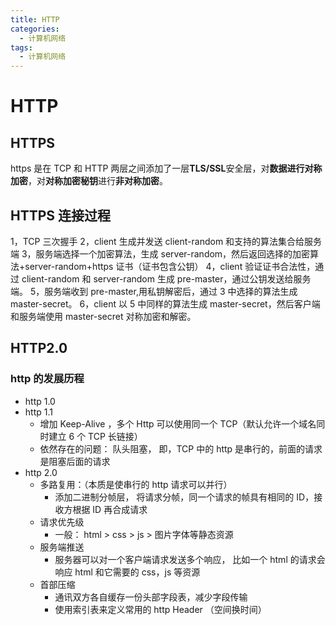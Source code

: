 ```yaml
---
title: HTTP
categories:
  - 计算机网络
tags:
  - 计算机网络
---
```


# HTTP

## HTTPS

https 是在 TCP 和 HTTP 两层之间添加了一层**TLS/SSL**安全层，对**数据进行对称加密**，对**对称加密秘钥**进行**非对称加密**。

## HTTPS 连接过程

1，TCP 三次握手
2，client 生成并发送 client-random 和支持的算法集合给服务端
3，服务端选择一个加密算法，生成 server-random，然后返回选择的加密算法+server-random+https 证书（证书包含公钥）
4，client 验证证书合法性，通过 client-random 和 server-random 生成 pre-master，通过公钥发送给服务端。
5，服务端收到 pre-master,用私钥解密后，通过 3 中选择的算法生成 master-secret。
6，client 以 5 中同样的算法生成 master-secret，然后客户端和服务端使用 master-secret 对称加密和解密。

## HTTP2.0

### http 的发展历程

- http 1.0
- http 1.1
  - 增加 Keep-Alive ，多个 Http 可以使用同一个 TCP（默认允许一个域名同时建立 6 个 TCP 长链接）
  - 依然存在的问题： 队头阻塞， 即，TCP 中的 http 是串行的，前面的请求是阻塞后面的请求
- http 2.0
  - 多路复用：（本质是使串行的 http 请求可以并行）
    - 添加二进制分帧层， 将请求分帧，同一个请求的帧具有相同的 ID，接收方根据 ID 再合成请求
  - 请求优先级
    - 一般： html > css > js > 图片字体等静态资源
  - 服务端推送
    - 服务器可以对一个客户端请求发送多个响应， 比如一个 html 的请求会响应 html 和它需要的 css，js 等资源
  - 首部压缩
    - 通讯双方各自缓存一份头部字段表，减少字段传输
    - 使用索引表来定义常用的 http Header （空间换时间）
